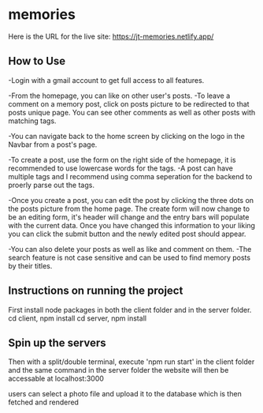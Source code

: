 # memories
Here is the URL for the live site: 
https://jt-memories.netlify.app/

## How to Use
-Login with a gmail account to get full access to all features.

-From the homepage, you can like on other user's posts.
-To leave a comment on a memory post, click on posts picture to be redirected to that posts
unique page. You can see other comments as well as other posts with matching tags.

-You can navigate back to the home screen by clicking on the logo in the Navbar from a post's page.

-To create a post, use the form on the right side of the homepage, it is recommended to use lowercase words for the tags.
-A post can have multiple tags and I recommend using comma seperation for the backend to proerly parse out the tags.

-Once you create a post, you can edit the post by clicking the three dots on the posts picture from the home page.
The create form will now change to be an editing form, it's header will change and the entry bars will populate with the current data.
Once you have changed this information to your liking you can click the submit button and the newly edited post should appear.

-You can also delete your posts as well as like and comment on them.
-The search feature is not case sensitive and can be used to find memory posts by their titles.


## Instructions on running the project
First install node packages in both the client folder and in the server folder.
  cd client, npm install
  cd server, npm install
## Spin up the servers
Then with a split/double terminal, execute 'npm run start' in the client folder and the same command in the server folder
the website will then be accessable at localhost:3000

users can select a photo file and upload it to the database which is then fetched and rendered

